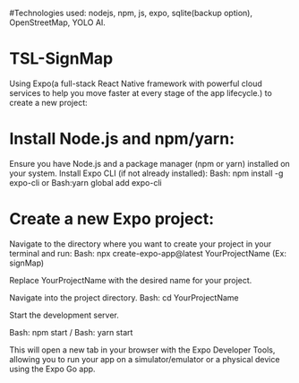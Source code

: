 #Technologies used: nodejs, npm, js, expo, sqlite(backup option), OpenStreetMap, YOLO AI.
# TSL-SignMap
Using Expo(a full-stack React Native framework with powerful cloud services to help you move faster at every stage of the app lifecycle.) to create a new project:
# Install Node.js and npm/yarn: 
Ensure you have Node.js and a package manager (npm or yarn) installed on your system.
Install Expo CLI (if not already installed):
Bash: npm install -g expo-cli
or
Bash:yarn global add expo-cli
# Create a new Expo project: 
Navigate to the directory where you want to create your project in your terminal and run:
Bash: npx create-expo-app@latest YourProjectName (Ex: signMap)

Replace YourProjectName with the desired name for your project. 

Navigate into the project directory.
Bash: cd YourProjectName

Start the development server.

Bash: npm start
/
Bash: yarn start

This will open a new tab in your browser with the Expo Developer Tools, allowing you to run your app on a simulator/emulator or a physical device using the Expo Go app.
